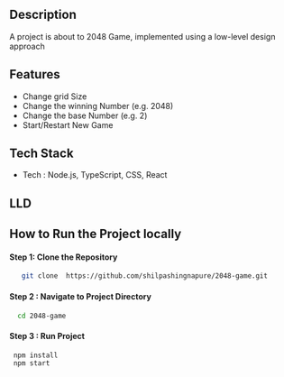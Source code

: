## Description

A project is about to 2048 Game, implemented using a low-level design approach

## Features
 - Change grid Size 
 - Change the winning Number (e.g. 2048)
 - Change the base Number (e.g. 2)
 - Start/Restart New Game

## Tech Stack
 - Tech : Node.js, TypeScript, CSS, React


## LLD

## How to Run the Project locally

#### Step 1: Clone the Repository

```sh
   git clone  https://github.com/shilpashingnapure/2048-game.git
```

#### Step 2 : Navigate to Project Directory

```sh
  cd 2048-game
```

#### Step 3 : Run Project 
```
 npm install
 npm start
```

